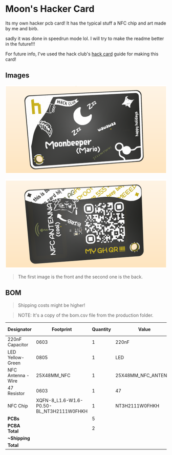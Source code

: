 # Moon's Hacker Card

Its my own hacker pcb card! It has the typical stuff a NFC chip and art made by me and birb.

sadly it was done in speedrun mode lol. I will try to make the readme better in the future!!!

For future info, I've used the hack club's [hack card](https://jams.hackclub.com/jam/hacker-card) guide for making this card!

## Images

![image](.github/images/8.png)

![image](.github/images/9.png)
> The first image is the front and the second one is the back.

## BOM

> Shipping costs might be higher!

> NOTE: It's a copy of the bom.csv file from the production folder.

| Designator           | Footprint                                      | Quantity | Value               | LCSC Part # | Price   |
|----------------------|------------------------------------------------|----------|----------------------|-------------|---------|
| 220nF Capacitor      | 0603                                           | 1        | 220nF               |             |         |
| LED Yellow-Green     | 0805                                           | 1        | LED                 |             |         |
| NFC Antenna - Wire   | 25X48MM_NFC                                    | 1        | 25X48MM_NFC_ANTENNA |             |         |
| 47 Resistor          | 0603                                           | 1        | 47                  |             |         |
| NFC Chip             | XQFN-8_L1.6-W1.6-P0.50-BL_NT3H2111W0FHKH       | 1        | NT3H2111W0FHKH      | C710403     |         |
| **PCBs**             |                                                | 5        |                      |             | **$2** |
| **PCBA Total**       |                                                | 2        |                      |             | **$15.12** |
| **~Shipping**        |                                                |          |                      |             | **$15.00** |
| **Total**            |                                                |          |                      |             | **$32.12** |
